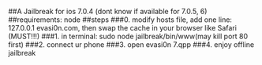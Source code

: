 ##A Jailbreak for ios 7.0.4 (dont know if available for 7.0.5, 6)
##requirements: node
##steps
###0. modify hosts file, add one line: 127.0.0.1 evasi0n.com, then swap the cache in your browser like Safari (MUST!!!)
###1. in terminal: sudo node jailbreak/bin/www(may kill port 80 first)
###2. connect ur phone
###3. open evasi0n 7.qpp
###4. enjoy offline jailbreak
